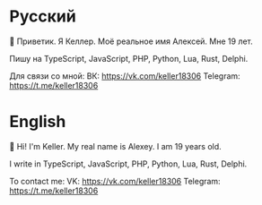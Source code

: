 # Русский
👋 Приветик. Я Келлер. Моё реальное имя Алексей. Мне 19 лет.

Пишу на TypeScript, JavaScript, PHP, Python, Lua, Rust, Delphi.

Для связи со мной:
ВК: https://vk.com/keller18306
Telegram: https://t.me/keller18306

# English
👋 Hi! I'm Keller. My real name is Alexey. I am 19 years old.

I write in TypeScript, JavaScript, PHP, Python, Lua, Rust, Delphi.

To contact me:
VK: https://vk.com/keller18306
Telegram: https://t.me/keller18306
